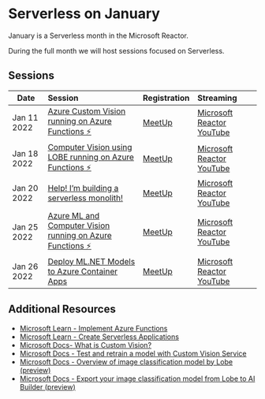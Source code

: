 # Serverless on January

January is a Serverless month in the Microsoft Reactor. 

During the full month we will host sessions focused on Serverless.

## Sessions


 Date | Session |  Registration  | Streaming
---       | :---   | :--- | :---
Jan 11 2022 |[Azure Custom Vision running on Azure Functions ⚡](https://aka.ms/CustomVisionAndAzureFunctionsGitHub) |  [MeetUp](https://www.meetup.com/Microsoft-Reactor-Toronto/events/283031665/)      | [Microsoft Reactor YouTube](https://aka.ms/ServerlesssinJan1.11)
Jan 18 2022 |[Computer Vision using LOBE running on Azure Functions ⚡](https://aka.ms/LobeAndAzureFunctionsGitHub)   | [MeetUp](https://www.meetup.com/Microsoft-Reactor-New-York/events/282293784/)        | [Microsoft Reactor YouTube](https://aka.ms/ServerlesssinJan1.18)      
Jan 20 2022 |[Help! I’m building a serverless monolith!](https://www.meetup.com/Microsoft-Reactor-Toronto/events/282536553/)   | [MeetUp](https://www.meetup.com/Microsoft-Reactor-Toronto/events/282536553/)        | [Microsoft Reactor YouTube](https://www.youtube.com/channel/UCkm6luGCS3hD25jcEhvRMIA)
Jan 25 2022 |[Azure ML and Computer Vision running on Azure Functions ⚡](https://www.meetup.com/Microsoft-Reactor-Toronto/events/283032030/)   | [MeetUp](https://www.meetup.com/Microsoft-Reactor-Toronto/events/283032030/)        | [Microsoft Reactor YouTube](https://www.youtube.com/channel/UCkm6luGCS3hD25jcEhvRMIA)
Jan 26 2022 |[Deploy ML.NET Models to Azure Container Apps](https://www.meetup.com/Microsoft-Reactor-Toronto/events/282536700/)   | [MeetUp](https://www.meetup.com/Microsoft-Reactor-Toronto/events/282536700/)        | [Microsoft Reactor YouTube](https://www.youtube.com/channel/UCkm6luGCS3hD25jcEhvRMIA)

## Additional Resources

- [Microsoft Learn - Implement Azure Functions](https://aka.ms/AzureFunctions-ci)
- [Microsoft Learn - Create Serverless Applications](https://aka.ms/CreateServerlessApps-ci)
- [Microsoft Docs- What is Custom Vision?](https://aka.ms/CustomVision-ci)
- [Microsoft Docs - Test and retrain a model with Custom Vision Service](https://aka.ms/CustomVisionService-ci)
- [Microsoft Docs - Overview of image classification model by Lobe (preview)](https://docs.microsoft.com/en-us/ai-builder/lobe-overview)
- [Microsoft Docs - Export your image classification model from Lobe to AI Builder (preview)](https://docs.microsoft.com/en-us/ai-builder/lobe-export)

